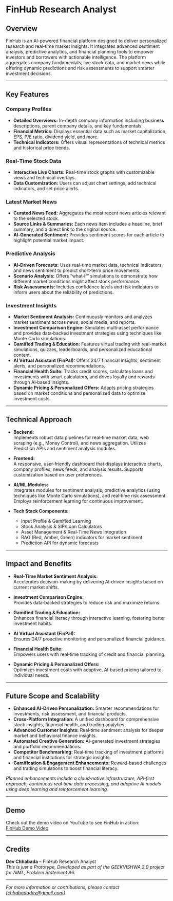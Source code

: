 # FinHub Research Analyst

## Overview

FinHub is an AI-powered financial platform designed to deliver personalized research and real-time market insights. It integrates advanced sentiment analysis, predictive analytics, and financial planning tools to empower investors and borrowers with actionable intelligence. The platform aggregates company fundamentals, live stock data, and market news while offering dynamic predictions and risk assessments to support smarter investment decisions.

---

## Key Features

### Company Profiles
- **Detailed Overviews:** In-depth company information including business descriptions, parent company details, and key fundamentals.
- **Financial Metrics:** Displays essential data such as market capitalization, EPS, P/E ratio, dividend yield, and more.
- **Technical Indicators:** Offers visual representations of technical metrics and historical price trends.

### Real‑Time Stock Data
- **Interactive Live Charts:** Real-time stock graphs with customizable views and technical overlays.
- **Data Customization:** Users can adjust chart settings, add technical indicators, and set price alerts.

### Latest Market News
- **Curated News Feed:** Aggregates the most recent news articles relevant to the selected stock.
- **Source Links & Summaries:** Each news item includes a headline, brief summary, and a direct link to the original source.
- **AI‑Generated Sentiment:** Provides sentiment scores for each article to highlight potential market impact.

### Predictive Analysis
- **AI‑Driven Forecasts:** Uses real-time market data, technical indicators, and news sentiment to predict short‑term price movements.
- **Scenario Analysis:** Offers “what‑if” simulations to demonstrate how different market conditions might affect stock performance.
- **Risk Assessments:** Includes confidence levels and risk indicators to inform users about the reliability of predictions.

### Investment Insights
- **Market Sentiment Analysis:** Continuously monitors and analyzes market sentiment across news, social media, and reports.
- **Investment Comparison Engine:** Simulates multi‑asset performance and provides data‑backed investment strategies using techniques like Monte Carlo simulations.
- **Gamified Trading & Education:** Features virtual trading with real-market simulations, quizzes, leaderboards, and personalized educational content.
- **AI Virtual Assistant (FinPal):** Offers 24/7 financial insights, sentiment alerts, and personalized recommendations.
- **Financial Health Suite:** Tracks credit scores, calculates loans and investments with smart calculators, and drives loyalty and rewards through AI‑based insights.
- **Dynamic Pricing & Personalized Offers:** Adapts pricing strategies based on market conditions and personalized data to optimize investment costs.

---

## Technical Approach

- **Backend:**  
  Implements robust data pipelines for real‑time market data, web scraping (e.g., Money Control), and news aggregation. Utilizes Prediction APIs and sentiment analysis modules.
  
- **Frontend:**  
  A responsive, user‑friendly dashboard that displays interactive charts, company profiles, news feeds, and analysis results. Supports customization based on user preferences.
  
- **AI/ML Modules:**  
  Integrates modules for sentiment analysis, predictive analytics (using techniques like Monte Carlo simulations), and real‑time risk assessment. Employs reinforcement learning for continuous improvement.

- **Tech Stack Components:**  
  - Input Profile & Gamified Learning  
  - Stock Analysis & SIP/Loan Calculators  
  - Asset Management & Real‑Time News Integration  
  - RAG (Red, Amber, Green) indicators for market sentiment  
  - Prediction API for dynamic forecasts

---

## Impact and Benefits

- **Real‑Time Market Sentiment Analysis:**  
  Accelerates decision-making by delivering AI‑driven insights based on current market shifts.
  
- **Investment Comparison Engine:**  
  Provides data‑backed strategies to reduce risk and maximize returns.
  
- **Gamified Trading & Education:**  
  Enhances financial literacy through interactive learning, fostering better investment habits.
  
- **AI Virtual Assistant (FinPal):**  
  Ensures 24/7 proactive monitoring and personalized financial guidance.
  
- **Financial Health Suite:**  
  Empowers users with real‑time tracking of credit and financial planning.
  
- **Dynamic Pricing & Personalized Offers:**  
  Optimizes investment costs with adaptive, AI‑based pricing tailored to individual needs.

---

## Future Scope and Scalability

- **Enhanced AI-Driven Personalization:** Smarter recommendations for investments, risk assessment, and financial products.
- **Cross‑Platform Integration:** A unified dashboard for comprehensive stock insights, financial health, and trading analytics.
- **Advanced Customer Insights:** Real‑time sentiment analysis for deeper market and behavioral finance insights.
- **Automated Creative Generation:** AI-generated investment strategies and portfolio recommendations.
- **Competitor Benchmarking:** Real‑time tracking of investment platforms and financial institutions for strategic insights.
- **Gamification & Engagement Enhancements:** Reward-based challenges and trading simulations to boost financial literacy.

*Planned enhancements include a cloud‑native infrastructure, API‑first approach, continuous real‑time data processing, and adaptive AI models using deep learning and reinforcement learning.*

---

## Demo

Check out the demo video on YouTube to see FinHub in action:  
[FinHub Demo Video](https://youtu.be/jNQC1i-sfo4)

---

## Credits

**Dev Chhabada** – FinHub Research Analyst  
*This is just a Prototype, Developed as part of the GEEKVISHWA 2.0 project for AIML, Problem Statement A6.*

---

*For more information or contributions, please contact [chhabadadev@gmail.com].*
